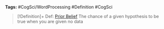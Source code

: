 ---
---

**Tags:** #CogSci/WordProcessing #Definition #CogSci 

 > 
 > \[!Definition\]+ Def: [Prior Belief](Prior%20Belief.md)
 > The chance of a given hypothesis to be true when you are given no data
